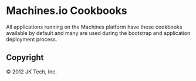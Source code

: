 # Machines.io Cookbooks

All applications running on the Machines platform have these cookbooks available by default and many are used during the bootstrap and application deployment process.

## Copyright

&copy; 2012 JK Tech, Inc.
